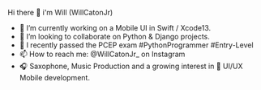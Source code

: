 Hi there 👋 i'm Will (WillCatonJr)

- 🎨 I’m currently working on a Mobile UI in Swift / Xcode13.
- 👯 I’m looking to collaborate on Python & Django projects.
- 🥂 I recently passed the PCEP exam #PythonProgrammer #Entry-Level
- 📫 How to reach me: @WillCatonJr_ on Instagram 
- 🎧 Saxophone, Music Production and a growing interest in 📱 UI/UX Mobile development.
